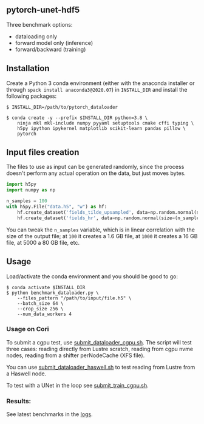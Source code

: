 ## pytorch-unet-hdf5
Three benchmark options:  
- dataloading only
- forward model only (inference)
- forward/backward (training)

## Installation
Create a Python 3 conda environment (either with the anaconda installer or
through `spack install anaconda3@2020.07`) in `INSTALL_DIR` and install the
following packages:

```
$ INSTALL_DIR=/path/to/pytorch_dataloader

$ conda create -y --prefix $INSTALL_DIR python=3.8 \
    ninja mkl mkl-include numpy pyyaml setuptools cmake cffi typing \
    h5py ipython ipykernel matplotlib scikit-learn pandas pillow \
    pytorch
```

## Input files creation

The files to use as input can be generated randomly, since the process
doesn't perform any actual operation on the data, but just moves bytes.

```python
import h5py
import numpy as np

n_samples = 100
with h5py.File("data.h5", "w") as hf:
    hf.create_dataset('fields_tilde_upsampled', data=np.random.normal(size=(n_samples, 4, 512, 512)))
    hf.create_dataset('fields_hr', data=np.random.normal(size=(n_samples, 4, 512, 512)))
```

You can tweak the `n_samples` variable, which is in linear correlation with
the size of the output file; at `100` it creates a 1.6 GB file, at `1000` it
creates a 16 GB file, at 5000 a 80 GB file, etc.

## Usage 

Load/activate the conda environment and you should be good to go:
```
$ conda activate $INSTALL_DIR
$ python benchmark_dataloader.py \
    --files_pattern "/path/to/input/file.h5" \
    --batch_size 64 \
    --crop_size 256 \
    --num_data_workers 4
```

### Usage on Cori
To submit a cgpu test, use [submit_dataloader_cgpu.sh](submit_dataloader_cgpu.sh). The script will
test three cases: reading directly from Lustre scratch, reading from cgpu nvme
nodes, reading from a shifter perNodeCache (XFS file).

You can use [submit_dataloader_haswell.sh](scripts/submit_dataloader_haswell.sh) to test reading from
Lustre from a Haswell node.

To test with a UNet in the loop see [submit_train_cgpu.sh](scripts/submit_train_cgpu.sh).

### Results:
See latest benchmarks in the [logs](logs).
